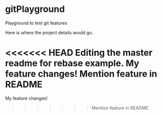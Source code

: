 # gitPlayground
Playground to test git features

Here is where the project details would go.

<<<<<<< HEAD
Editing the master readme for rebase example.
My feature changes!
Mention feature in README
=======
My feature changes!
>>>>>>> Mention feature in README
